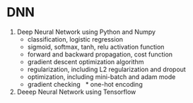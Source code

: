 # DNN
1. Deep Neural Network using Python and Numpy
   * classification, logistic regression
   * sigmoid, softmax, tanh, relu activation function
   * forward and backward propagation, cost function 
   * gradient descent optimization algorithm
   * regularization, including L2 regularization and dropout
   * optimization, including mini-batch and adam mode
   * gradient checking
   * one-hot encoding
   
2. Deeep Neural Network using Tensorflow
